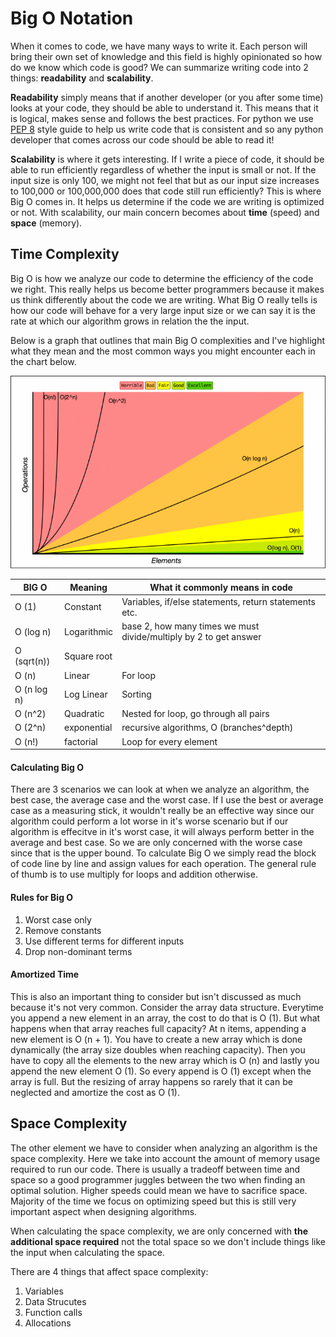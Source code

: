 # Big O Notation

When it comes to code, we have many ways to write it. Each person will bring their own set of knowledge and this field is highly opinionated so how do we know which code is good? We can summarize writing code into 2 things: **readability** and **scalability**. 

**Readability** simply means that if another developer (or you after some time) looks at your code, they should be able to understand it. This means that it is logical, makes sense and follows the best practices. For python we use [PEP 8](https://peps.python.org/pep-0008/) style guide to help us write code that is consistent and so any python developer that comes across our code should be able to read it!

**Scalability** is where it gets interesting. If I write a piece of code, it should be able to run efficiently regardless of whether the input is small or not. If the input size is only 100, we might not feel that but as our input size increases to 100,000 or 100,000,000 does that code still run efficiently? This is where Big O comes in. It helps us determine if the code we are writing is optimized or not. With scalability, our main concern becomes about **time** (speed) and **space** (memory). 

## Time Complexity

Big O is how we analyze our code to determine the efficiency of the code we right. This really helps us become better programmers because it makes us think differently about the code we are writing. What Big O really tells is how our code will behave for a very large input size or we can say it is the rate at which our algorithm grows in relation the the input.

Below is a graph that outlines that main Big O complexities and I've highlight what they mean and the most common ways you might encounter each in the chart below.

![Big O Graph](../resources/BIG%20O%20Graph.png)

| BIG O | Meaning | What it commonly means in code |
|-------|---------|-----------------------|
| O (1) | Constant | Variables, if/else statements, return statements etc. |
| O (log n) | Logarithmic | base 2, how many times we must divide/multiply by 2 to get answer |
|O (sqrt(n)) | Square root |  |
| O (n) | Linear | For loop |
| O (n log n) | Log Linear | Sorting |
| O (n^2) | Quadratic | Nested for loop, go through all pairs |
| O (2^n) | exponential | recursive algorithms, O (branches^depth) |
| O (n!) | factorial | Loop for every element |

#### Calculating Big O

There are 3 scenarios we can look at when we analyze an algorithm, the best case, the average case and the worst case. If I use the best or average case as a measuring stick, it wouldn't really be an effective way since our algorithm could perform a lot worse in it's worse scenario but if our algorithm is effecitve in it's worst case, it will always perform better in the average and best case. So we are only concerned with the worse case since that is the upper bound. To calculate Big O we simply read the block of code line by line and assign values for each operation. The general rule of thumb is to use multiply for loops and addition otherwise.

#### Rules for Big O
1. Worst case only
2. Remove constants
3. Use different terms for different inputs
4. Drop non-dominant terms

#### Amortized Time

This is also an important thing to consider but isn't discussed as much because it's not very common. Consider the array data structure. Everytime you append a new element in an array, the cost to do that is O (1). But what happens when that array reaches full capacity? At n items, appending a new element is O (n + 1). You have to create a new array which is done dynamically (the array size doubles when reaching capacity). Then you have to copy all the elements to the new array which is O (n) and lastly you append the new element O (1). So every append is O (1) except when the array is full. But the resizing of array happens so rarely that it can be neglected and amortize the cost as O (1).

## Space Complexity

The other element we have to consider when analyzing an algorithm is the space complexity. Here we take into account the amount of memory usage required to run our code. There is usually a tradeoff between time and space so a good programmer juggles between the two when finding an optimal solution. Higher speeds could mean we have to sacrifice space. Majority of the time we focus on optimizing speed but this is still very important aspect when designing algorithms.

When calculating the space complexity, we are only concerned with **the additional space required** not the total space so we don't include things like the input when calculating the space.

[comment]: <> (Heap and Stack)

There are 4 things that affect space complexity:
1. Variables
2. Data Strucutes
3. Function calls
4. Allocations
